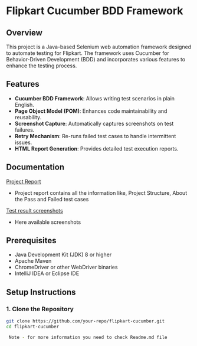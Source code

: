 # Flipkart Cucumber BDD Framework

## Overview
This project is a Java-based Selenium web automation framework designed to automate testing for Flipkart. The framework uses Cucumber for Behavior-Driven Development (BDD) and incorporates various features to enhance the testing process.

## Features
- **Cucumber BDD Framework**: Allows writing test scenarios in plain English.
- **Page Object Model (POM)**: Enhances code maintainability and reusability.
- **Screenshot Capture**: Automatically captures screenshots on test failures.
- **Retry Mechanism**: Re-runs failed test cases to handle intermittent issues.
- **HTML Report Generation**: Provides detailed test execution reports.

## Documentation

[Project Report](https://github.com/Hariom-Kumar7/Flipkart-Cucumber-BDD-Framework-With-POM/blob/main/ReadMe.md/Project%20Report%20alphbin.pdf)

- Project report contains all the information like, Project Structure, About the Pass and Failed test cases

[Test result screenshots](https://github.com/Hariom-Kumar7/Flipkart-Cucumber-BDD-Framework-With-POM/blob/main/ReadMe.md/TestResult.png)

- Here available screenshots 

## Prerequisites
- Java Development Kit (JDK) 8 or higher
- Apache Maven
- ChromeDriver or other WebDriver binaries
- IntelliJ IDEA or Eclipse IDE

## Setup Instructions
### 1. Clone the Repository
```bash
git clone https://github.com/your-repo/flipkart-cucumber.git
cd flipkart-cucumber

 Note - for more information you need to check Readme.md file
